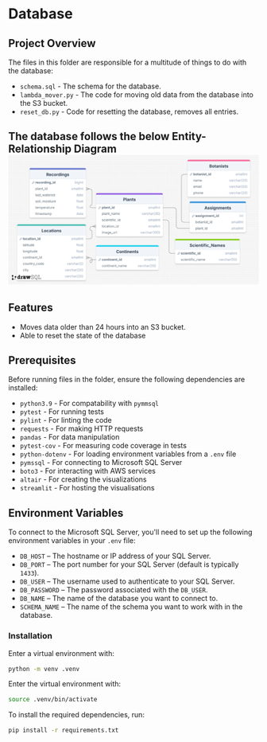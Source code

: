 # Database

## Project Overview
The files in this folder are responsible for a multitude of things to do with the database:
- `schema.sql` - The schema for the database.
- `lambda_mover.py` - The code for moving old data from the database into the S3 bucket.
- `reset_db.py` - Code for resetting the database, removes all entries.

The database follows the below Entity-Relationship Diagram
![Entity Relationship Diagram](../architecture/ERD_diagram.png)
---

## Features
- Moves data older than 24 hours into an S3 bucket.
- Able to reset the state of the database

## Prerequisites

Before running files in the folder, ensure the following dependencies are installed:

- `python3.9` - For compatability with `pymmsql`
- `pytest` - For running tests
- `pylint` - For linting the code
- `requests` - For making HTTP requests
- `pandas` - For data manipulation
- `pytest-cov` - For measuring code coverage in tests
- `python-dotenv` - For loading environment variables from a `.env` file
- `pymssql` - For connecting to Microsoft SQL Server
- `boto3` - For interacting with AWS services
- `altair` - For creating the visualizations
- `streamlit` - For hosting the visualisations


## Environment Variables

To connect to the Microsoft SQL Server, you'll need to set up the following environment variables in your `.env` file:

- `DB_HOST` – The hostname or IP address of your SQL Server.
- `DB_PORT` – The port number for your SQL Server (default is typically `1433`).
- `DB_USER` – The username used to authenticate to your SQL Server.
- `DB_PASSWORD` – The password associated with the `DB_USER`.
- `DB_NAME` – The name of the database you want to connect to.
- `SCHEMA_NAME` – The name of the schema you want to work with in the database.

### Installation
Enter a virtual environment with:
```bash
python -m venv .venv
```
Enter the virtual environment with:
```bash
source .venv/bin/activate
```
To install the required dependencies, run:
```bash
pip install -r requirements.txt
```


